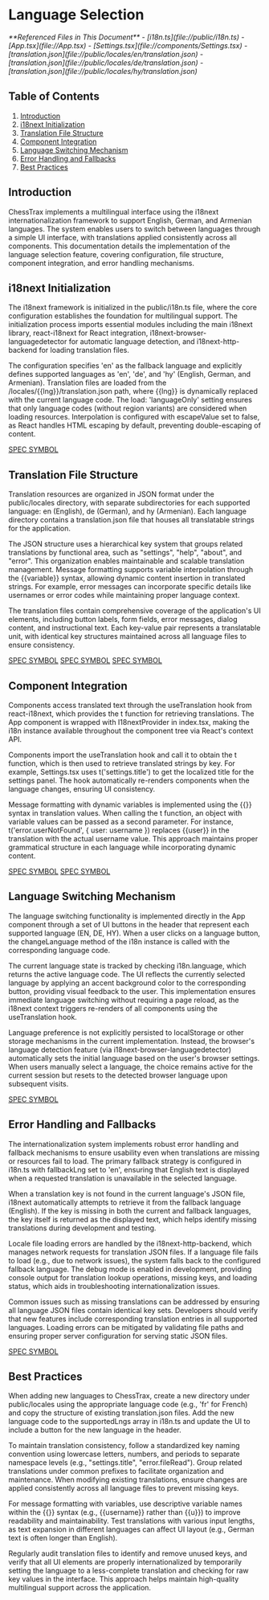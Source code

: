 # Language Selection

<cite>
**Referenced Files in This Document**   
- [i18n.ts](file://public/i18n.ts)
- [App.tsx](file://App.tsx)
- [Settings.tsx](file://components/Settings.tsx)
- [translation.json](file://public/locales/en/translation.json)
- [translation.json](file://public/locales/de/translation.json)
- [translation.json](file://public/locales/hy/translation.json)
</cite>

## Table of Contents
1. [Introduction](#introduction)
2. [i18next Initialization](#i18next-initialization)
3. [Translation File Structure](#translation-file-structure)
4. [Component Integration](#component-integration)
5. [Language Switching Mechanism](#language-switching-mechanism)
6. [Error Handling and Fallbacks](#error-handling-and-fallbacks)
7. [Best Practices](#best-practices)

## Introduction
ChessTrax implements a multilingual interface using the i18next internationalization framework to support English, German, and Armenian languages. The system enables users to switch between languages through a simple UI interface, with translations applied consistently across all components. This documentation details the implementation of the language selection feature, covering configuration, file structure, component integration, and error handling mechanisms.

## i18next Initialization
The i18next framework is initialized in the public/i18n.ts file, where the core configuration establishes the foundation for multilingual support. The initialization process imports essential modules including the main i18next library, react-i18next for React integration, i18next-browser-languagedetector for automatic language detection, and i18next-http-backend for loading translation files.

The configuration specifies 'en' as the fallback language and explicitly defines supported languages as 'en', 'de', and 'hy' (English, German, and Armenian). Translation files are loaded from the /locales/{{lng}}/translation.json path, where {{lng}} is dynamically replaced with the current language code. The load: 'languageOnly' setting ensures that only language codes (without region variants) are considered when loading resources. Interpolation is configured with escapeValue set to false, as React handles HTML escaping by default, preventing double-escaping of content.

[SPEC SYMBOL](file://public/i18n.ts#L1-L25)

## Translation File Structure
Translation resources are organized in JSON format under the public/locales directory, with separate subdirectories for each supported language: en (English), de (German), and hy (Armenian). Each language directory contains a translation.json file that houses all translatable strings for the application.

The JSON structure uses a hierarchical key system that groups related translations by functional area, such as "settings", "help", "about", and "error". This organization enables maintainable and scalable translation management. Message formatting supports variable interpolation through the {{variable}} syntax, allowing dynamic content insertion in translated strings. For example, error messages can incorporate specific details like usernames or error codes while maintaining proper language context.

The translation files contain comprehensive coverage of the application's UI elements, including button labels, form fields, error messages, dialog content, and instructional text. Each key-value pair represents a translatable unit, with identical key structures maintained across all language files to ensure consistency.

[SPEC SYMBOL](file://public/locales/en/translation.json#L1-L122)
[SPEC SYMBOL](file://public/locales/de/translation.json#L1-L122)
[SPEC SYMBOL](file://public/locales/hy/translation.json#L1-L121)

## Component Integration
Components access translated text through the useTranslation hook from react-i18next, which provides the t function for retrieving translations. The App component is wrapped with I18nextProvider in index.tsx, making the i18n instance available throughout the component tree via React's context API.

Components import the useTranslation hook and call it to obtain the t function, which is then used to retrieve translated strings by key. For example, Settings.tsx uses t('settings.title') to get the localized title for the settings panel. The hook automatically re-renders components when the language changes, ensuring UI consistency.

Message formatting with dynamic variables is implemented using the {{}} syntax in translation values. When calling the t function, an object with variable values can be passed as a second parameter. For instance, t('error.userNotFound', { user: username }) replaces {{user}} in the translation with the actual username value. This approach maintains proper grammatical structure in each language while incorporating dynamic content.

[SPEC SYMBOL](file://App.tsx#L0-L380)
[SPEC SYMBOL](file://components/Settings.tsx#L0-L105)

## Language Switching Mechanism
The language switching functionality is implemented directly in the App component through a set of UI buttons in the header that represent each supported language (EN, DE, HY). When a user clicks on a language button, the changeLanguage method of the i18n instance is called with the corresponding language code.

The current language state is tracked by checking i18n.language, which returns the active language code. The UI reflects the currently selected language by applying an accent background color to the corresponding button, providing visual feedback to the user. This implementation ensures immediate language switching without requiring a page reload, as the i18next context triggers re-renders of all components using the useTranslation hook.

Language preference is not explicitly persisted to localStorage or other storage mechanisms in the current implementation. Instead, the browser's language detection feature (via i18next-browser-languagedetector) automatically sets the initial language based on the user's browser settings. When users manually select a language, the choice remains active for the current session but resets to the detected browser language upon subsequent visits.

[SPEC SYMBOL](file://App.tsx#L347-L360)

## Error Handling and Fallbacks
The internationalization system implements robust error handling and fallback mechanisms to ensure usability even when translations are missing or resources fail to load. The primary fallback strategy is configured in i18n.ts with fallbackLng set to 'en', ensuring that English text is displayed when a requested translation is unavailable in the selected language.

When a translation key is not found in the current language's JSON file, i18next automatically attempts to retrieve it from the fallback language (English). If the key is missing in both the current and fallback languages, the key itself is returned as the displayed text, which helps identify missing translations during development and testing.

Locale file loading errors are handled by the i18next-http-backend, which manages network requests for translation JSON files. If a language file fails to load (e.g., due to network issues), the system falls back to the configured fallback language. The debug mode is enabled in development, providing console output for translation lookup operations, missing keys, and loading status, which aids in troubleshooting internationalization issues.

Common issues such as missing translations can be addressed by ensuring all language JSON files contain identical key sets. Developers should verify that new features include corresponding translation entries in all supported languages. Loading errors can be mitigated by validating file paths and ensuring proper server configuration for serving static JSON files.

[SPEC SYMBOL](file://public/i18n.ts#L1-L25)

## Best Practices
When adding new languages to ChessTrax, create a new directory under public/locales using the appropriate language code (e.g., 'fr' for French) and copy the structure of existing translation.json files. Add the new language code to the supportedLngs array in i18n.ts and update the UI to include a button for the new language in the header.

To maintain translation consistency, follow a standardized key naming convention using lowercase letters, numbers, and periods to separate namespace levels (e.g., "settings.title", "error.fileRead"). Group related translations under common prefixes to facilitate organization and maintenance. When modifying existing translations, ensure changes are applied consistently across all language files to prevent missing keys.

For message formatting with variables, use descriptive variable names within the {{}} syntax (e.g., {{username}} rather than {{u}}) to improve readability and maintainability. Test translations with various input lengths, as text expansion in different languages can affect UI layout (e.g., German text is often longer than English).

Regularly audit translation files to identify and remove unused keys, and verify that all UI elements are properly internationalized by temporarily setting the language to a less-complete translation and checking for raw key values in the interface. This approach helps maintain high-quality multilingual support across the application.